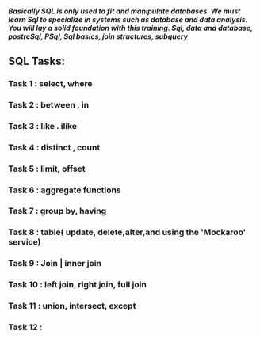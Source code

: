 ##### Basically SQL is only used to fit and manipulate databases. We must learn Sql to specialize in systems such as database and data analysis. You will lay a solid foundation with this training. Sql, data and database, postreSql, PSql, Sql basics, join structures, subquery


## SQL Tasks:
### Task 1 : select, where
### Task 2 : between , in
### Task 3 : like . ilike
### Task 4 : distinct , count
### Task 5 : limit, offset
### Task 6 : aggregate functions
### Task 7 : group by, having
### Task 8 : table( update, delete,alter,and using the 'Mockaroo' service)
### Task 9 : Join | inner join
### Task 10 : left join, right join, full join
### Task 11 : union, intersect, except
### Task 12 :

